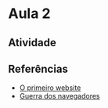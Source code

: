 # Aula 2

## Atividade

## Referências

- [O primeiro website](http://info.cern.ch/hypertext/WWW/TheProject.html)
- [Guerra dos navegadores](https://pt.wikipedia.org/wiki/Guerra_dos_navegadores)
